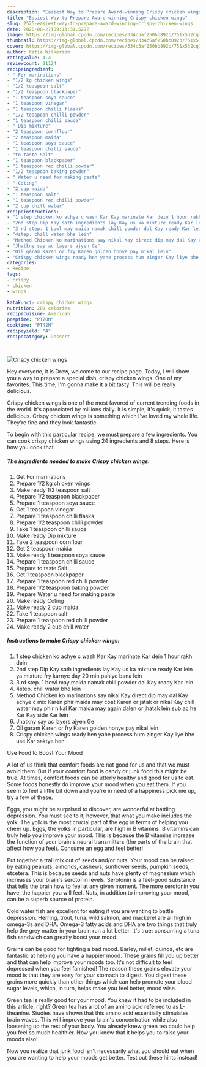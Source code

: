 ```yaml
---
description: "Easiest Way to Prepare Award-winning Crispy chicken wings"
title: "Easiest Way to Prepare Award-winning Crispy chicken wings"
slug: 2525-easiest-way-to-prepare-award-winning-crispy-chicken-wings
date: 2020-08-27T09:13:31.529Z
image: https://img-global.cpcdn.com/recipes/334c5af250bb892b/751x532cq70/crispy-chicken-wings-recipe-main-photo.jpg
thumbnail: https://img-global.cpcdn.com/recipes/334c5af250bb892b/751x532cq70/crispy-chicken-wings-recipe-main-photo.jpg
cover: https://img-global.cpcdn.com/recipes/334c5af250bb892b/751x532cq70/crispy-chicken-wings-recipe-main-photo.jpg
author: Katie Wilkerson
ratingvalue: 4.4
reviewcount: 21124
recipeingredient:
- " For marinations"
- "1/2 kg chicken wings"
- "1/2 teaspoon salt"
- "1/2 teaspoon blackpaper"
- "1 teaspoon soya sauce"
- "1 teaspoon vinegar"
- "1 teaspoon chilli flasks"
- "1/2 teaspoon chilli powder"
- "1 teaspoon chilli sauce"
- " Dip mixture"
- "2 teaspoon cornflour"
- "2 teaspoon maida"
- "1 teaspoon soya sauce"
- "1 teaspoon chilli sauce"
- "to taste Salt"
- "1 teaspoon blackpaper"
- "1 teaspoon red chilli powder"
- "1/2 teaspoon baking powder"
- " Water u need for making paste"
- " Coting"
- "2 cup maida"
- "1 teaspoon salt"
- "1 teaspoon red chilli powder"
- "2 cup chill water"
recipeinstructions:
- "1 step chicken ko achye c wash Kar Kay marinate Kar dein 1 hour rakh dein"
- "2nd step Dip Kay sath ingredients lay Kay us ka mixture ready Kar lein ya mixture fry karnye day 20 min pahlye bana lein"
- "3 rd step. 1 bowl may maida namak chill powder dal Kay ready Kar lein"
- "4step. chill water bhe lein"
- "Method Chicken ko marinations say nikal Kay direct dip may dal Kay achye c mix Karen phir maida may coat Karen or jatak or nikal Kay chill water may phir nikal Kar maida may again dalen or jhatak lein sub ac he Kar Kay side Kar lein"
- "Jhatkny say ac layers ajyen Ge"
- "Oil garam Karen or fry Karen golden honye pay nikal lein"
- "Crispy chicken wings ready hen yahe process hum zinger Kay liye bhe use Kar saktye hen"
categories:
- Recipe
tags:
- crispy
- chicken
- wings

katakunci: crispy chicken wings 
nutrition: 209 calories
recipecuisine: American
preptime: "PT20M"
cooktime: "PT42M"
recipeyield: "4"
recipecategory: Dessert

---
```



![Crispy chicken wings](https://img-global.cpcdn.com/recipes/334c5af250bb892b/751x532cq70/crispy-chicken-wings-recipe-main-photo.jpg)

Hey everyone, it is Drew, welcome to our recipe page. Today, I will show you a way to prepare a special dish, crispy chicken wings. One of my favorites. This time, I'm gonna make it a bit tasty. This will be really delicious.



Crispy chicken wings is one of the most favored of current trending foods in the world. It's appreciated by millions daily. It is simple, it's quick, it tastes delicious. Crispy chicken wings is something which I've loved my whole life. They're fine and they look fantastic.


To begin with this particular recipe, we must prepare a few ingredients. You can cook crispy chicken wings using 24 ingredients and 8 steps. Here is how you cook that.

<!--inarticleads1-->

##### The ingredients needed to make Crispy chicken wings:

1. Get  For marinations
1. Prepare 1/2 kg chicken wings
1. Make ready 1/2 teaspoon salt
1. Prepare 1/2 teaspoon blackpaper
1. Prepare 1 teaspoon soya sauce
1. Get 1 teaspoon vinegar
1. Prepare 1 teaspoon chilli flasks
1. Prepare 1/2 teaspoon chilli powder
1. Take 1 teaspoon chilli sauce
1. Make ready  Dip mixture
1. Take 2 teaspoon cornflour
1. Get 2 teaspoon maida
1. Make ready 1 teaspoon soya sauce
1. Prepare 1 teaspoon chilli sauce
1. Prepare to taste Salt
1. Get 1 teaspoon blackpaper
1. Prepare 1 teaspoon red chilli powder
1. Prepare 1/2 teaspoon baking powder
1. Prepare  Water u need for making paste
1. Make ready  Coting
1. Make ready 2 cup maida
1. Take 1 teaspoon salt
1. Prepare 1 teaspoon red chilli powder
1. Make ready 2 cup chill water




<!--inarticleads2-->

##### Instructions to make Crispy chicken wings:

1. 1 step chicken ko achye c wash Kar Kay marinate Kar dein 1 hour rakh dein
1. 2nd step Dip Kay sath ingredients lay Kay us ka mixture ready Kar lein ya mixture fry karnye day 20 min pahlye bana lein
1. 3 rd step. 1 bowl may maida namak chill powder dal Kay ready Kar lein
1. 4step. chill water bhe lein
1. Method Chicken ko marinations say nikal Kay direct dip may dal Kay achye c mix Karen phir maida may coat Karen or jatak or nikal Kay chill water may phir nikal Kar maida may again dalen or jhatak lein sub ac he Kar Kay side Kar lein
1. Jhatkny say ac layers ajyen Ge
1. Oil garam Karen or fry Karen golden honye pay nikal lein
1. Crispy chicken wings ready hen yahe process hum zinger Kay liye bhe use Kar saktye hen




Use Food to Boost Your Mood


A lot of us think that comfort foods are not good for us and that we must avoid them. But if your comfort food is candy or junk food this might be true. At times, comfort foods can be utterly healthy and good for us to eat. Some foods honestly do improve your mood when you eat them. If you seem to feel a little bit down and you're in need of a happiness pick me up, try a few of these.

Eggs, you might be surprised to discover, are wonderful at battling depression. You must see to it, however, that what you make includes the yolk. The yolk is the most crucial part of the egg in terms of helping you cheer up. Eggs, the yolks in particular, are high in B vitamins. B vitamins can truly help you improve your mood. This is because the B vitamins increase the function of your brain's neural transmitters (the parts of the brain that affect how you feel). Consume an egg and feel better!

Put together a trail mix out of seeds and/or nuts. Your mood can be raised by eating peanuts, almonds, cashews, sunflower seeds, pumpkin seeds, etcetera. This is because seeds and nuts have plenty of magnesium which increases your brain's serotonin levels. Serotonin is a feel-good substance that tells the brain how to feel at any given moment. The more serotonin you have, the happier you will feel. Nuts, in addition to improving your mood, can be a superb source of protein.

Cold water fish are excellent for eating if you are wanting to battle depression. Herring, trout, tuna, wild salmon, and mackerel are all high in omega-3s and DHA. Omega-3 fatty acids and DHA are two things that truly help the grey matter in your brain run a lot better. It's true: consuming a tuna fish sandwich can greatly boost your mood. 

Grains can be good for fighting a bad mood. Barley, millet, quinoa, etc are fantastic at helping you have a happier mood. These grains fill you up better and that can help improve your moods too. It's not difficult to feel depressed when you feel famished! The reason these grains elevate your mood is that they are easy for your stomach to digest. You digest these grains more quickly than other things which can help promote your blood sugar levels, which, in turn, helps make you feel better, mood wise.

Green tea is really good for your mood. You knew it had to be included in this article, right? Green tea has a lot of an amino acid referred to as L-theanine. Studies have shown that this amino acid essentially stimulates brain waves. This will improve your brain's concentration while also loosening up the rest of your body. You already knew green tea could help you feel so much healthier. Now you know that it helps you to raise your moods also!

Now you realize that junk food isn't necessarily what you should eat when you are wanting to help your moods get better. Test out  these hints  instead!

